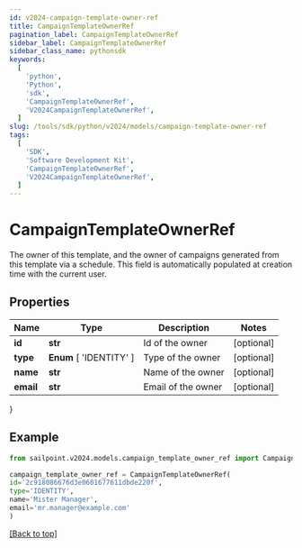 ```yaml
---
id: v2024-campaign-template-owner-ref
title: CampaignTemplateOwnerRef
pagination_label: CampaignTemplateOwnerRef
sidebar_label: CampaignTemplateOwnerRef
sidebar_class_name: pythonsdk
keywords:
  [
    'python',
    'Python',
    'sdk',
    'CampaignTemplateOwnerRef',
    'V2024CampaignTemplateOwnerRef',
  ]
slug: /tools/sdk/python/v2024/models/campaign-template-owner-ref
tags:
  [
    'SDK',
    'Software Development Kit',
    'CampaignTemplateOwnerRef',
    'V2024CampaignTemplateOwnerRef',
  ]
---
```


# CampaignTemplateOwnerRef

The owner of this template, and the owner of campaigns generated from this template via a schedule. This field is automatically populated at creation time with the current user.

## Properties

| Name      | Type                    | Description        | Notes      |
| --------- | ----------------------- | ------------------ | ---------- |
| **id**    | **str**                 | Id of the owner    | [optional] |
| **type**  | **Enum** [ 'IDENTITY' ] | Type of the owner  | [optional] |
| **name**  | **str**                 | Name of the owner  | [optional] |
| **email** | **str**                 | Email of the owner | [optional] |

}

## Example

```python
from sailpoint.v2024.models.campaign_template_owner_ref import CampaignTemplateOwnerRef

campaign_template_owner_ref = CampaignTemplateOwnerRef(
id='2c918086676d3e0601677611dbde220f',
type='IDENTITY',
name='Mister Manager',
email='mr.manager@example.com'
)

```

[[Back to top]](#)
